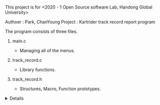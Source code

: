 This project is for <2020 - 1 Open Source software Lab, Handong Global University>

Authoer : Park, ChanYoung
Project : Kartrider track record report program

The program consists of three files.

1. main.c
   - Managing all of the menus. 

2. track_record.c
   - Library functions.

3. track_record.h
   - Structures, Macro, Function prototypes.


<Details>


1. main.c
    1) Create
        : Create a new record, and the informaiton of data is input by user
    2) Read
        :   Read all of the records
    3) Update
        :   Update the record searched by id
    4) Delete
        :   Delete the record searched by id
    5) Search
        :   Print the record searched by id
    6) Search(name)
        :   Print the record searched by name
    7) Rank
        :   Print the ranking of the tracks enterd
    8) Sort
        :   print records sorted by track name
    9) Load
        :   Load records from a certain data file
    10) Save
        :   Save records to a certain data file
    

2. track_record.c
    1) It contains track_record pointer array.
    2) It contains functions that used in main.c.

3. track_record.h
    1) It contains a structure type for track_record, and funtion declarations(prototypes)


4. MakeFile
    1) make main
        : main executable file is made.
    2) make main_debug
        : main executable file applied DEBUG is made.
    3) make clean
        : remove all of the executable files

5. track_record.txt
    1) This file have 50 track_record for test.
